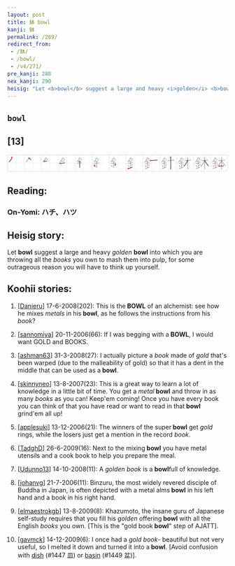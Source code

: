 ```yaml
---
layout: post
title: 鉢 bowl
kanji: 鉢
permalink: /289/
redirect_from:
 - /鉢/
 - /bowl/
 - /v4/271/
pre_kanji: 288
nex_kanji: 290
heisig: "Let <b>bowl</b> suggest a large and heavy <i>golden</i> <b>bowl</b> into which you are throwing all the <i>books</i> you own to mash them into pulp, for some outrageous reason you will have to think up yourself."
---
```


## `bowl`

## [13]

<div class="stroke"><img src="../images/E989A2.png" /></div>

## Reading:

### On-Yomi: ハチ、ハツ

## Heisig story:

Let <b>bowl</b> suggest a large and heavy <i>golden</i> <b>bowl</b> into which you are throwing all the <i>books</i> you own to mash them into pulp, for some outrageous reason you will have to think up yourself.

## Koohii stories:

1) [<a href="http://kanji.koohii.com/profile/Danieru">Danieru</a>] 17-6-2008(202): This is the<strong> BOWL</strong> of an alchemist: see how he mixes <em>metals</em> in his<strong> bowl</strong>, as he follows the instructions from his <em>book</em>?

2) [<a href="http://kanji.koohii.com/profile/sannomiya">sannomiya</a>] 20-11-2006(66): If I was begging with a<strong> BOWL</strong>, I would want GOLD and BOOKS.

3) [<a href="http://kanji.koohii.com/profile/ashman63">ashman63</a>] 31-3-2008(27): I actually picture a <em>book</em> made of <em>gold</em> that&#039;s been warped (due to the malleability of gold) so that it has a dent in the middle that can be used as a<strong> bowl</strong>.

4) [<a href="http://kanji.koohii.com/profile/skinnyneo">skinnyneo</a>] 13-8-2007(23): This is a great way to learn a lot of knowledge in a little bit of time. You get a <em>metal</em><strong> bowl</strong> and throw in as many <em>books</em> as you can! Keep&#039;em coming! Once you have every book you can think of that you have read or want to read in that<strong> bowl</strong> grind&#039;em all up!

5) [<a href="http://kanji.koohii.com/profile/applesuki">applesuki</a>] 13-12-2006(21): The winners of the super<strong> bowl</strong> get <em>gold</em> rings, while the losers just get a mention in the record <em>book</em>.

6) [<a href="http://kanji.koohii.com/profile/TadghD">TadghD</a>] 26-6-2009(16): Next to the mixing<strong> bowl</strong> you have metal utensils and a cook book to help you prepare the meal.

7) [<a href="http://kanji.koohii.com/profile/Udunno13">Udunno13</a>] 14-10-2008(11): A <em>golden book</em> is a <strong>bowl</strong>full of knowledge.

8) [<a href="http://kanji.koohii.com/profile/johanvg">johanvg</a>] 21-7-2006(11): Binzuru, the most widely revered disciple of Buddha in Japan, is often depicted with a metal alms<strong> bowl</strong> in his left hand and a book in his right hand.

9) [<a href="http://kanji.koohii.com/profile/elmaestrokgb">elmaestrokgb</a>] 13-8-2009(8): Khazumoto, the insane guru of Japanese self-study requires that you fill his <em>golden</em> offering<strong> bowl</strong> with all the English <em>books</em> you own. [This is the &quot;gold book<strong> bowl</strong>&quot; step of AJATT].

10) [<a href="http://kanji.koohii.com/profile/gavmck">gavmck</a>] 14-12-2009(6): I once had a <em>gold book</em>- beautiful but not very useful, so I melted it down and turned it into a<strong> bowl</strong>. [Avoid confusion with <a href="../1447">dish</a> (#1447 皿) or <a href="../1449">basin</a> (#1449 盆)].
